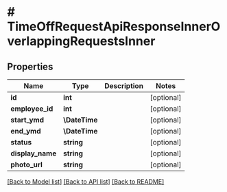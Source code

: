 # # TimeOffRequestApiResponseInnerOverlappingRequestsInner

## Properties

Name | Type | Description | Notes
------------ | ------------- | ------------- | -------------
**id** | **int** |  | [optional]
**employee_id** | **int** |  | [optional]
**start_ymd** | **\DateTime** |  | [optional]
**end_ymd** | **\DateTime** |  | [optional]
**status** | **string** |  | [optional]
**display_name** | **string** |  | [optional]
**photo_url** | **string** |  | [optional]

[[Back to Model list]](../../README.md#models) [[Back to API list]](../../README.md#endpoints) [[Back to README]](../../README.md)
